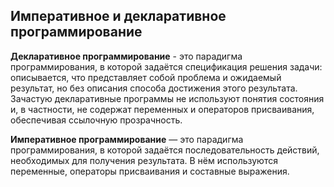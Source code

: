 ## Императивное и декларативное программирование
**Декларативное программирование** - это парадигма программирования, в которой задаётся спецификация решения задачи: 
описывается, что представляет собой проблема и ожидаемый результат, но без описания способа достижения этого результата. 
Зачастую декларативные программы не используют понятия состояния и, в частности, не содержат переменных и операторов присваивания, обеспечивая ссылочную прозрачность.

**Императивное программирование** — это парадигма программирования, в которой задаётся последовательность действий, необходимых для получения результата. В нём используются переменные, операторы присваивания и составные выражения.
